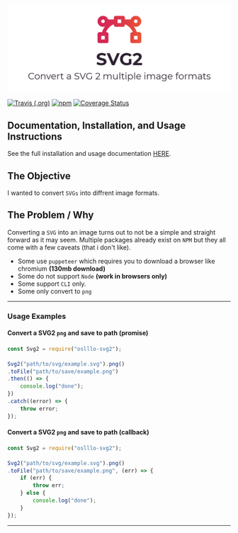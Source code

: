 
![Cover Image](docs/images/cover.png)

[![Travis (.org)](https://img.shields.io/travis/oslllo/svg2)](https://travis-ci.com/github/oslllo/svg2)
[![npm](https://img.shields.io/npm/v/oslllo-svg2)](https://www.npmjs.com/package/oslllo-svg2)
[![Coverage Status](https://img.shields.io/coveralls/github/oslllo/svg2)](https://coveralls.io/github/oslllo/svg2?branch=master)

## Documentation, Installation, and Usage Instructions

See the full installation and usage documentation [HERE](https://docs.oslllo.com/svg2/master/).

## The Objective

I wanted to convert `SVGs` into diffrent image formats.

## The Problem / Why

Converting a `SVG` into an image turns out to not be a simple and straight forward as it may seem. Multiple packages already exist on `NPM` but they all come with a few caveats (that i don't like).

- Some use `puppeteer` which requires you to download a browser like chromium **(130mb download)**
- Some do not support `Node` **(work in browsers only)**
- Some support `CLI` only.
- Some only convert to `png`

---

### Usage Examples

#### Convert a SVG2 `png` and save to path (promise)

```js
const Svg2 = require("oslllo-svg2");

Svg2("path/to/svg/example.svg").png()
.toFile("path/to/save/example.png")
.then(() => {
    console.log("done");
})
.catch((error) => {
    throw error;
});
```

#### Convert a SVG2 `png` and save to path (callback)

```js
const Svg2 = require("oslllo-svg2");

Svg2("path/to/svg/example.svg").png()
.toFile("path/to/save/example.png", (err) => {
    if (err) {
        throw err;
    } else {
        console.log("done");
    }
});
```

---
